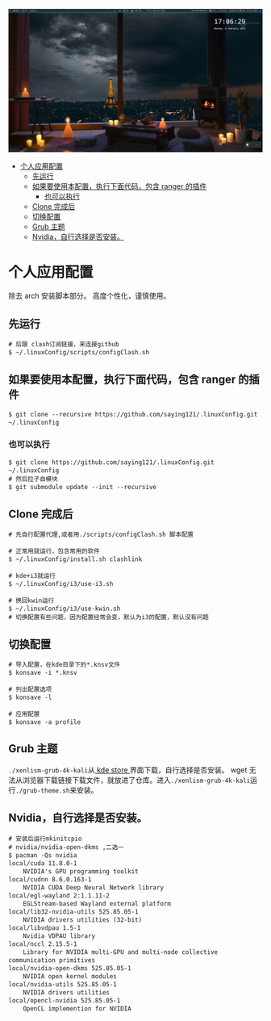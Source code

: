 ![桌面图像](./pictures/desktop.png)


<!--toc:start-->
- [个人应用配置](#个人应用配置)
  - [先运行](#先运行)
  - [如果要使用本配置，执行下面代码，包含 ranger 的插件](#如果要使用本配置执行下面代码包含-ranger-的插件)
    - [也可以执行](#也可以执行)
  - [Clone 完成后](#clone-完成后)
  - [切换配置](#切换配置)
  - [Grub 主题](#grub-主题)
  - [Nvidia，自行选择是否安装。](#nvidia自行选择是否安装)
<!--toc:end-->

# 个人应用配置
除去 arch 安装脚本部分。
高度个性化，谨慎使用。

## 先运行

    # 后跟 clash订阅链接，来连接github
    $ ~/.linuxConfig/scripts/configClash.sh

## 如果要使用本配置，执行下面代码，包含 ranger 的插件

    $ git clone --recursive https://github.com/saying121/.linuxConfig.git ~/.linuxConfig

### 也可以执行

    $ git clone https://github.com/saying121/.linuxConfig.git ~/.linuxConfig
    # 然后拉子自模块
    $ git submodule update --init --recursive

## Clone 完成后

    # 先自行配置代理,或者用./scripts/configClash.sh 脚本配置

    # 正常用就运行，包含常用的软件
    $ ~/.linuxConfig/install.sh clashlink

    # kde+i3就运行
    $ ~/.linuxConfig/i3/use-i3.sh

    # 换回kwin运行
    $ ~/.linuxConfig/i3/use-kwin.sh
    # 切换配置有些问题，因为配置经常会变，默认为i3的配置，默认没有问题

## 切换配置

    # 导入配置，在kde目录下的*.knsv文件
    $ konsave -i *.knsv

    # 列出配置选项
    $ konsave -l

    # 应用配置
    $ konsave -a profile

## Grub 主题

`./xenlism-grub-4k-kali`从[ kde store ](https://store.kde.org/p/1440862)界面下载，自行选择是否安装。
wget 无法从浏览器下载链接下载文件，就放进了仓库。进入`./xenlism-grub-4k-kali`运行`./grub-theme.sh`来安装。

## Nvidia，自行选择是否安装。

    # 安装后运行mkinitcpio
    # nvidia/nvidia-open-dkms ,二选一
    $ pacman -Qs nvidia
    local/cuda 11.8.0-1
        NVIDIA's GPU programming toolkit
    local/cudnn 8.6.0.163-1
        NVIDIA CUDA Deep Neural Network library
    local/egl-wayland 2:1.1.11-2
        EGLStream-based Wayland external platform
    local/lib32-nvidia-utils 525.85.05-1
        NVIDIA drivers utilities (32-bit)
    local/libvdpau 1.5-1
        Nvidia VDPAU library
    local/nccl 2.15.5-1
        Library for NVIDIA multi-GPU and multi-node collective communication primitives
    local/nvidia-open-dkms 525.85.05-1
        NVIDIA open kernel modules
    local/nvidia-utils 525.85.05-1
        NVIDIA drivers utilities
    local/opencl-nvidia 525.85.05-1
        OpenCL implemention for NVIDIA

